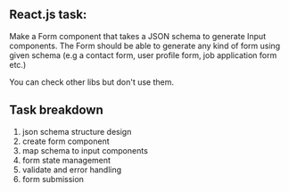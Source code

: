 ## React.js task:

Make a Form component that takes a JSON schema to generate Input components.
The Form should be able to generate any kind of form using given schema (e.g a contact form, user profile form, job application form etc.)

You can check other libs but don't use them.


## Task breakdown
1. json schema structure design
2. create form component
3. map schema to input components
4. form state management
5. validate and error handling
6. form submission